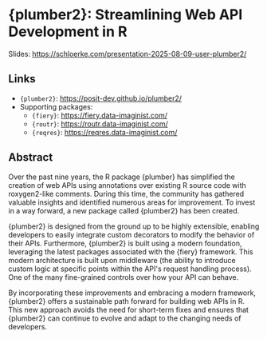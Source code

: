 # {plumber2}: Streamlining Web API Development in R

Slides: https://schloerke.com/presentation-2025-08-09-user-plumber2/

## Links

* `{plumber2}`: https://posit-dev.github.io/plumber2/
* Supporting packages:
  * `{fiery}`: https://fiery.data-imaginist.com/
  * `{routr}`: https://routr.data-imaginist.com/
  * `{reqres}`: https://reqres.data-imaginist.com/

## Abstract

Over the past nine years, the R package {plumber} has simplified the creation of web APIs using annotations over existing R source code with roxygen2-like comments. During this time, the community has gathered valuable insights and identified numerous areas for improvement. To invest in a way forward, a new package called {plumber2} has been created.

{plumber2} is designed from the ground up to be highly extensible, enabling developers to easily integrate custom decorators to modify the behavior of their APIs. Furthermore, {plumber2} is built using a modern foundation, leveraging the latest packages associated with the {fiery} framework. This modern architecture is built upon middleware (the ability to introduce custom logic at specific points within the API's request handling process).  One of the many fine-grained controls over how your API can behave.

By incorporating these improvements and embracing a modern framework, {plumber2} offers a sustainable path forward for building web APIs in R. This new approach avoids the need for short-term fixes and ensures that {plumber2} can continue to evolve and adapt to the changing needs of developers.
